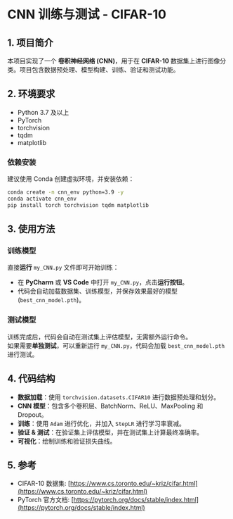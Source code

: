 # CNN 训练与测试 - CIFAR-10

## 1. 项目简介
本项目实现了一个 **卷积神经网络 (CNN)**，用于在 **CIFAR-10** 数据集上进行图像分类。项目包含数据预处理、模型构建、训练、验证和测试功能。

## 2. 环境要求
- Python 3.7 及以上
- PyTorch
- torchvision
- tqdm
- matplotlib

### 依赖安装
建议使用 Conda 创建虚拟环境，并安装依赖：
```bash
conda create -n cnn_env python=3.9 -y
conda activate cnn_env
pip install torch torchvision tqdm matplotlib
```

## 3. 使用方法

### 训练模型  
直接**运行** `my_CNN.py` 文件即可开始训练：  
- 在 **PyCharm** 或 **VS Code** 中打开 `my_CNN.py`，点击**运行按钮**。
- 代码会自动加载数据集、训练模型，并保存效果最好的模型 (`best_cnn_model.pth`)。

### 测试模型  
训练完成后，代码会自动在测试集上评估模型，无需额外运行命令。  
如果需要**单独测试**，可以重新运行 `my_CNN.py`，代码会加载 `best_cnn_model.pth` 进行测试。

## 4. 代码结构
- **数据加载**：使用 `torchvision.datasets.CIFAR10` 进行数据预处理和划分。
- **CNN 模型**：包含多个卷积层、BatchNorm、ReLU、MaxPooling 和 Dropout。
- **训练**：使用 `Adam` 进行优化，并加入 `StepLR` 进行学习率衰减。
- **验证 & 测试**：在验证集上评估模型，并在测试集上计算最终准确率。
- **可视化**：绘制训练和验证损失曲线。

## 5. 参考
- CIFAR-10 数据集: [https://www.cs.toronto.edu/~kriz/cifar.html](https://www.cs.toronto.edu/~kriz/cifar.html)
- PyTorch 官方文档: [https://pytorch.org/docs/stable/index.html](https://pytorch.org/docs/stable/index.html)
